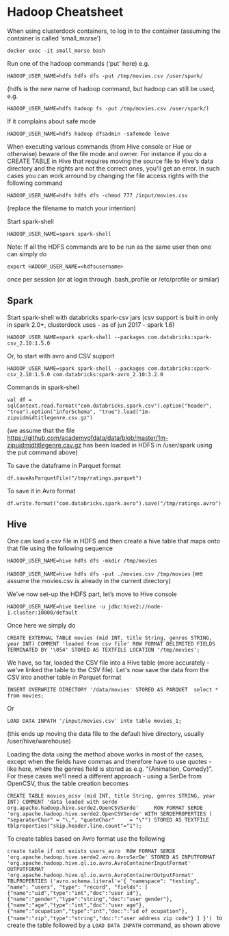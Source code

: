 # Hadoop Cheatsheet
 
When using clusterdock containers, to log in to the container (assuming the container is called ‘small_morse’)

`docker exec -it small_morse bash`
 
Run one of the hadoop commands (‘put’ here) e.g.

`HADOOP_USER_NAME=hdfs hdfs dfs -put /tmp/movies.csv /user/spark/`

(hdfs is the new name of hadoop command, but hadoop can still be used, e.g.

`HADOOP_USER_NAME=hdfs hadoop fs -put /tmp/movies.csv /user/spark/)`
 
If it complains about safe mode

`HADOOP_USER_NAME=hdfs hadoop dfsadmin -safemode leave`

When executing various commands (from Hive console or Hue or otherwise) beware of the file mode and owner. For instance if you do a CREATE TABLE in Hive that requires moving the source file to Hive's data directory and the rights are not the correct ones, you'll get an error. In such cases you can work arround by changing the file access rights with the following command

`HADOOP_USER_NAME=hdfs hdfs dfs -chmod 777 /input/movies.csv`

(replace the filename to match your intention)

 
Start spark-shell

`HADOOP_USER_NAME=spark spark-shell`
 
Note: If all the HDFS commands are to be run as the same user then one can simply do

`export HADOOP_USER_NAME=<hdfsusername>`

once per session (or at login through .bash_profile or /etc/profile or similar)

## Spark
 
Start spark-shell with databricks spark-csv jars (csv support is built in only in spark 2.0+, clusterdock uses - as of jun 2017 - spark 1.6)
 
`HADOOP_USER_NAME=spark spark-shell --packages com.databricks:spark-csv_2.10:1.5.0`
 
Or, to start with avro and CSV support
 
`HADOOP_USER_NAME=spark spark-shell --packages com.databricks:spark-csv_2.10:1.5.0 com.databricks:spark-avro_2.10:3.2.0`
 
Commands in spark-shell

`val df = sqlContext.read.format("com.databricks.spark.csv").option("header", "true").option("inferSchema", "true").load("1m-zipuidmidtitlegenre.csv.gz")`
 
(we assume that the file https://github.com/academyofdata/data/blob/master/1m-zipuidmidtitlegenre.csv.gz has been loaded in HDFS in /user/spark using the put command above)
 
 
To save the dataframe in Parquet format

`df.saveAsParquetFile("/tmp/ratings.parquet")`
 
To save it in Avro format

`df.write.format("com.databricks.spark.avro").save("/tmp/ratings.avro")`
 
 
## Hive
 
One can load a csv file in HDFS and then create a hive table that maps onto that file using the following sequence
 
`HADOOP_USER_NAME=hive hdfs dfs -mkdir /tmp/movies`
 
`HADOOP_USER_NAME=hive hdfs dfs -put ./movies.csv /tmp/movies`
(we assume the movies.csv is already in the current directory)
 
We’ve now set-up the HDFS part, let’s move to Hive console
 
`HADOOP_USER_NAME=hive beeline -u jdbc:hive2://node-1.cluster:10000/default`
 
Once here we simply do
 
`CREATE EXTERNAL TABLE movies (mid INT, title String, genres STRING, year INT) COMMENT 'loaded from csv file' ROW FORMAT DELIMITED FIELDS TERMINATED BY '\054' STORED AS TEXTFILE LOCATION '/tmp/movies';`

We have, so far, loaded the CSV file into a Hive table (more accurately - we've linked the table to the CSV file). Let's now save the data from the CSV into another table in Parquet format
 
`INSERT OVERWRITE DIRECTORY '/data/movies'
STORED AS PARQUET 
select * from movies;`
 
Or 
 
`LOAD DATA INPATH '/input/movies.csv' into table movies_1;`

(this ends up moving the data file to the default hive directory, usually /user/hive/warehouse)
 
Loading the data using the method above works in most of the cases, except when the fields have commas and therefore have to use quotes - like here, where the genres field is stored as e.g. “{Animation, Comedy}”. For these cases we’ll need a different approach - using a SerDe from OpenCSV, thus the table creation becomes
 
`CREATE TABLE movies_ocsv (mid INT, title String, genres STRING, year INT)
COMMENT 'data loaded with serde org.apache.hadoop.hive.serde2.OpenCSVSerde'    
ROW FORMAT SERDE 'org.apache.hadoop.hive.serde2.OpenCSVSerde'
WITH SERDEPROPERTIES ( "separatorChar" = "\,", "quoteChar"     = "\"")
STORED AS TEXTFILE tblproperties("skip.header.line.count"="1");`

To create tables based on Avro format use the following 

`create table if not exists users_avro 
ROW FORMAT
SERDE 'org.apache.hadoop.hive.serde2.avro.AvroSerDe'
STORED AS
INPUTFORMAT 'org.apache.hadoop.hive.ql.io.avro.AvroContainerInputFormat'
OUTPUTFORMAT 'org.apache.hadoop.hive.ql.io.avro.AvroContainerOutputFormat'
TBLPROPERTIES ('avro.schema.literal'='{
  "namespace": "testing",
  "name": "users",
  "type": "record",
  "fields": [
    {"name":"uid","type":"int","doc":"user id"},
    {"name":"gender","type":"string","doc":"user gender"},
    {"name":"age","type":"int","doc":"user age"},
    {"name":"ocupation","type":"int","doc:":"id of ocupation"},
    {"name":"zip","type":"string","doc:":"user address zip code"}
  ]
}')
`
to create the table followed by a `LOAD DATA INPATH` command, as shown above
